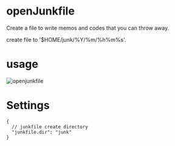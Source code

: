 # openJunkfile
Create a file to write memos and codes that you can throw away.

create file to '$HOME/junk/%Y/%m/%h%m%s'.

# usage

![openjunkfile](https://user-images.githubusercontent.com/32135/31615933-36120244-b2c6-11e7-84b1-91fb9638a724.gif)

# Settings

```
{
  // junkfile create directory
  "junkfile.dir": "junk"    
}
```
